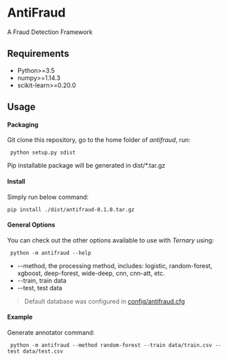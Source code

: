 # AntiFraud
A Fraud Detection Framework


## Requirements

-  Python>=3.5
-  numpy>=1.14.3
-  scikit-learn>=0.20.0

## Usage

#### Packaging
Git clone this repository, go to the home folder of *antifraud*, run: 

     python setup.py sdist

Pip installable package will be generated in dist/*.tar.gz
#### Install

Simply run below command:

    pip install ./dist/antifraud-0.1.0.tar.gz


#### General Options

You can check out the other options available to use with *Ternary* using:

     python -m antifraud --help

- --method, the processing method, includes: logistic, random-forest, xgboost, deep-forest, wide-deep, cnn,
                                 cnn-att, etc.
- --train, train data
- --test, test data


>Default database was configured in [config/antifraud.cfg](antifraud/config/antifraud.cfg)

#### Example
Generate annotator command:

     python -m antifraud --method random-forest --train data/train.csv --test data/test.csv


